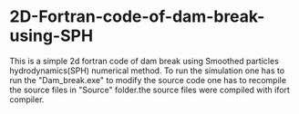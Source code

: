 # 2D-Fortran-code-of-dam-break-using-SPH
This is a simple 2d fortran code of dam break using Smoothed particles hydrodynamics(SPH) numerical method.
To run the simulation one has to run the "Dam_break.exe" 
to modify the source code one has to recompile the source files in "Source" folder.the source files were compiled with ifort compiler.

